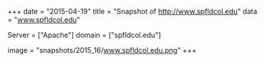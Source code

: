 
+++
date = "2015-04-19"
title = "Snapshot of http://www.spfldcol.edu"
data = "www.spfldcol.edu"

Server = ["Apache"]
domain = ["spfldcol.edu"]

  image = "snapshots/2015_16/www.spfldcol.edu.png"
+++
#
